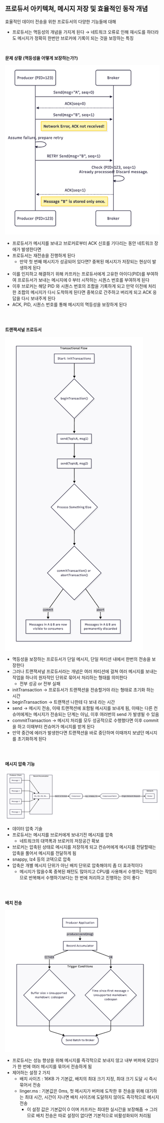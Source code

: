 ## 프로듀서 아키텍쳐, 메시지 저장 및 효율적인 동작 개념

효율적인 데이터 전송을 위한 프로듀서의 다양한 기능들에 대해 

- 프로듀서는 멱등성의 개념을 가지게 된다 → 네트워크 오류로 인해 재시도를 하더라도 메시지가 정확히 한번만 브로커에 기록이 되는 것을 보장하는 특징 

</br>

**문제 상황 (멱등성을 어떻게 보장하는가?)**

![프로듀서_멱등성](./img/프로듀서_멱등성.png)

- 프로듀서가 메시지를 보내고 브로커로부터 ACK 신호를 기다리는 동안 네트워크 장애가 발생한다면 
- 프로듀서는 재전송을 진행하게 된다 
    - 만약 첫 번째 메시지가 성공되어 있다면? 중복된 메시지가 저장되는 현상이 발생하게 된다 
- 이를 인지하고 해결하기 위해 카프카는 프로듀서에게 고유한 아이디(PID)를 부여하여 프로듀서가 보내는 메시지에 0 부터 시작하는 시퀀스 번호를 부여하게 된다 
- 이후 브로커는 해당 PID 와 시퀀스 번호의 조합을 기록하게 되고 만약 이전에 처리한 조합의 메시지가 다시 도착하게 된다면 중복으로 간주하고 버리게 되고 ACK 응답을 다시 보내주게 된다 
- ACK, PID, 시퀀스 번호를 통해 메시지의 멱등성을 보장하게 된다

</br>
</br>

**트랜잭셔널 프로듀서**

![프로듀서_트랜잭션](./img/프로듀서_트랜잭션.png)

- 멱등성을 보장하는 프로듀서가 단일 메시지, 단일 파티션 내에서 한번의 전송을 보장한다 
- 그러나 트랜잭셔널 프로듀서라는 개념은 여러 파티션에 걸쳐 여러 메시지를 보내는 작업을 하나의 원자적인 단위로 묶어서 처리하는 형태를 의미한다 
    - 전부 성공 or 전부 실패
- initTransaction → 프로듀서가 트랜잭션을 전송할거야 라는 형태로 초기화 하는 시간 
- beginTransaction → 트랜잭션 나한테 다 보내 라는 시간 
- send → 메시지 전송, 이때 트랜잭션에 포함될 메시지를 보내게 됨, 이때는 다른 컨슈머에게는 메시지가 전송되는 단계는 아님, 이후 여러번의 send 가 발생될 수 있음 
- commitTransaction → 메시지 처리를 모두 성공적으로 수행했다면 이후 commit 을 하고 이때부터 컨슈머가 메시지를 받게 된다 
- 만약 중간에 에러가 발생한다면 트랜잭션을 바로 중단하며 이때까지 보냈던 메시지를 초기화하게 된다 

</br>
</br>


**메시지 압축 기능**

![프로듀서_압축](./img/프로듀서_압축.png)

- 데이터 압축 기술 
- 프로듀서는 메시지를 브로커에게 보내기전 메시지를 압축 
    - 네트워크의 대역폭과 브로커의 저장공간 확보 
- 브로커는 압축된 상태로 메시지를 저장하게 되고 컨슈머에게 메시지를 전달할때는 압축을 풀어서 메시지를 전달하게 됨 
- snappy, lz4 등의 코덱으로 압축 
- 압축은 개별 메시지 단위가 아닌 배치 단위로 압축해야지 좀 더 효과적이다 
    - 메시지가 많을수록 중복된 패턴도 많아지고 CPU를 사용해서 수행하는 작업이므로 반복해서 수행하기보다는 한 번에 처리하고 진행하는 것이 좋다 

</br>
</br>


**배치 전송**

![프로듀서_배치전송](./img/프로듀서_배치전송.png)

- 프로듀서는 성능 향상을 위해 메시지를 즉각적으로 보내지 않고 내부 버퍼에 모았다가 한 번에 여러 메시지를 묶어서 전송하게 됨 
- 제어하는 설정 2 가지 
    - 배치 사이즈 : 16KB 가 기본값, 배치의 최대 크기 지정, 최대 크기 도달 시 즉시 묶어서 전송 
    - linger.ms : 기본값은 0ms, 첫 메시지가 버퍼에 도착한 후 전송을 위해 대기하는 최대 시간, 시간이 지나면 배치 사이즈에 도달하지 않아도 즉각적으로 메시지 전송 
        - 이 설정 값은 기본값이 0 이며 카프카는 최대한 실시간을 보장해줌 → 그러므로 배치 전송은 따로 설정이 없다면 기본적으로 비활성화되어 처리됨
